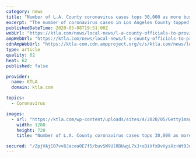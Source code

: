 ```yaml
---
category: news
title: "Number of L.A. County coronavirus cases tops 30,000 as more businesses reopen"
excerpt: "The number of coronavirus cases in Los Angeles County topped 30,000 Friday as the county opened the first wave of businesses since ordering sweeping closures aimed at curbing the spread of the"
publishedDateTime: 2020-05-08T19:51:00Z
webUrl: "https://ktla.com/news/local-news/l-a-county-officials-to-provide-latest-updates-on-coronavirus-pandemic-2/"
ampWebUrl: "https://ktla.com/news/local-news/l-a-county-officials-to-provide-latest-updates-on-coronavirus-pandemic-2/amp/"
cdnAmpWebUrl: "https://ktla-com.cdn.ampproject.org/c/s/ktla.com/news/local-news/l-a-county-officials-to-provide-latest-updates-on-coronavirus-pandemic-2/amp/"
type: article
quality: 62
heat: 62
published: false

provider:
  name: KTLA
  domain: ktla.com

topics:
  - Coronavirus

images:
  - url: "https://ktla.com/wp-content/uploads/sites/4/2020/05/GettyImages-1212203017-1.jpg?w=1280&h=720&crop=1"
    width: 1280
    height: 720
    title: "Number of L.A. County coronavirus cases tops 30,000 as more businesses reopen"

secured: "/ZpjVAjE07vv8Jacea0E7f5/buvSW9UlRBUwgL7xJ+xDiVfxDvVysXz+Wt0Jdhs4A+rBwcd1IAJK9d0kqkMFcb7kjvQggutOfx40bP3KVougJlc46nLIg2iDgY6enO99KIeHk+hh2gW6wagqF8qaZ6yc3EWp04k70D43kIHa0A6JDOHjvbrsLGYMRr6RL3fXcWD48t2yhV9Qxs48jOUgMPuOVeZ0Fdp5hIvvtlKRgpg+f5GP8g9J67sWiisDE9ZKsLw/Mch9QFPp3xSk/f0m8MX5ynQ0/H7Fy4MW4IhgPt7ShDjjVtUvHQuU1uRijrMmu7oUdBCiw0XnZ3SSdHcC2BNlJioSqQ5EqqUrUAg0lrTgaeOXq7TO/54Yx0Y81IpFKQTR082dNoTit0D1drK2E1hPceJn7IniHbDkS+wgCdyXGp44Ym1/h9b79++P3RYm/QYY/MzGQdji365b8jCV8p3bLkVZP82PPX0T3CErmlQ=;vFAEipZ8G7r1sMfsmjlZxg=="
---
```


